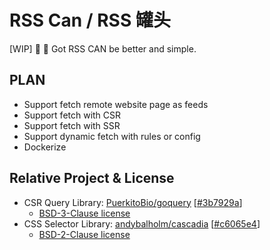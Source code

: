 # RSS Can / RSS 罐头

[WIP] 📰 🥫 Got RSS CAN be better and simple.

## PLAN

- Support fetch remote website page as feeds
- Support fetch with CSR
- Support fetch with SSR
- Support dynamic fetch with rules or config
- Dockerize

## Relative Project & License

- CSR Query Library: [PuerkitoBio/goquery](https://github.com/PuerkitoBio/goquery) [[#3b7929a](https://github.com/PuerkitoBio/goquery/commit/3b7929a0d759a20968ba605c56bc3027c30d3527)]
    - [BSD-3-Clause license](https://github.com/PuerkitoBio/goquery/blob/master/LICENSE)
- CSS Selector Library: [andybalholm/cascadia](https://github.com/andybalholm/cascadia) [[#c6065e4](https://github.com/andybalholm/cascadia/commit/c6065e4618b7f538edf5ca0d6b5b2fd0fe129fdd)]
    - [BSD-2-Clause license](https://github.com/andybalholm/cascadia/blob/master/LICENSE)
